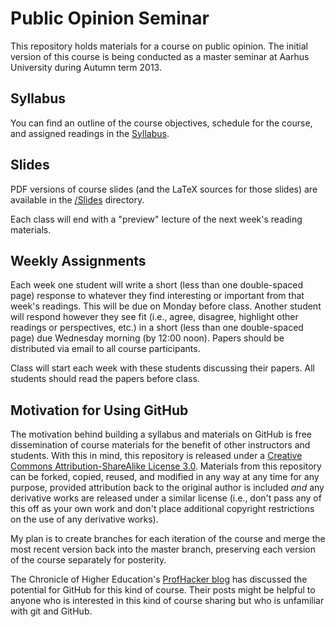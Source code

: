 # Public Opinion Seminar #

This repository holds materials for a course on public opinion. The initial version of this course is being conducted as a master seminar at Aarhus University during Autumn term 2013.

## Syllabus ##

You can find an outline of the course objectives, schedule for the course, and assigned readings in the [Syllabus](/Syllabus.pdf).


## Slides ##

PDF versions of course slides (and the LaTeX sources for those slides) are available in the [/Slides](/Slides) directory.

Each class will end with a "preview" lecture of the next week's reading materials.


## Weekly Assignments ##

Each week one student will write a short (less than one double-spaced page) response to whatever they find interesting or important from that week's readings. This will be due on Monday before class. Another student will respond however they see fit (i.e., agree, disagree, highlight other readings or perspectives, etc.) in a short (less than one double-spaced page) due Wednesday morning (by 12:00 noon). Papers should be distributed via email to all course participants.

Class will start each week with these students discussing their papers. All students should read the papers before class.



## Motivation for Using GitHub ##

The motivation behind building a syllabus and materials on GitHub is free dissemination of course materials for the benefit of other instructors and students. With this in mind, this repository is released under a [Creative Commons Attribution-ShareAlike License 3.0](http://creativecommons.org/licenses/by-sa/3.0/). Materials from this repository can be forked, copied, reused, and modified in any way at any time for any purpose, provided attribution back to the original author is included *and* any derivative works are released under a similar license (i.e., don't pass any of this off as your own work and don't place additional copyright restrictions on the use of any derivative works).

My plan is to create branches for each iteration of the course and merge the most recent version back into the master branch, preserving each version of the course separately for posterity.

The Chronicle of Higher Education's [ProfHacker blog](http://chronicle.com/blogs/profhacker/tag/github) has discussed the potential for GitHub for this kind of course. Their posts might be helpful to anyone who is interested in this kind of course sharing but who is unfamiliar with git and GitHub.
